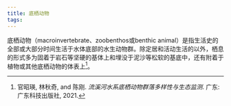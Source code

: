 ```yaml
---
title: 底栖动物
tags:
---
```

底栖动物（macroinvertebrate、zoobenthos或benthic animal）是指生活史的全部或大部分时间生活于水体底部的水生动物群。除定居和活动生活的以外，栖息的形式多为固着于岩石等坚硬的基体上和埋没于泥沙等松软的基底中，还有附着于植物或其他底栖动物的体表上[^1]。

[^1]: 官昭瑛, 林秋奇, and 陈刚. *流溪河水系底栖动物群落多样性与生态监测*. 广东: 广东科技出版社, 2021.